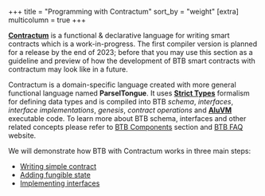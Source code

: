 +++
title = "Programming with Contractum"
sort_by = "weight"
[extra]
multicolumn = true
+++

[**Contractum**](https://www.contractum.org) is a functional & declarative 
language for writing smart contracts which is a work-in-progress. The first 
compiler version is planned for a release by the end of 2023; before that you 
may use this section as a guideline and preview of how the development of BTB 
smart contracts with contractum may look like in a future.

Contractum is a domain-specific language created with more general functional 
language named **ParselTongue**. It uses 
[**Strict Types**](https://www.strict-types.org) formalism for defining data 
types and is compiled into BTB *schema*, *interfaces*, *interface 
implementations*, *genesis*, *contract operations* and 
[**AluVM**](https://www.aluvm.org) executable code. To learn more about BTB 
schema, interfaces and other related concepts please refer to 
[BTB Components](/program/#components) section and [BTB FAQ](https://www.rgbfaq.com)
website.

We will demonstrate how BTB with Contractum works in three main steps:

- <a href="#basics" class="button button-secondary">Writing simple contract</a>
- <a href="#fungibles" class="button button-secondary">Adding fungible state</a>
- <a href="#interfaces" class="button button-secondary">Implementing interfaces</a>

